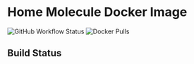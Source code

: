 # Home Molecule Docker Image

![GitHub Workflow Status](https://img.shields.io/github/workflow/status/pipseed/docker-home-molecule/Build?style=plastic) ![Docker Pulls](https://img.shields.io/docker/pulls/pipseed/docker-home-molecule)


## Build Status



